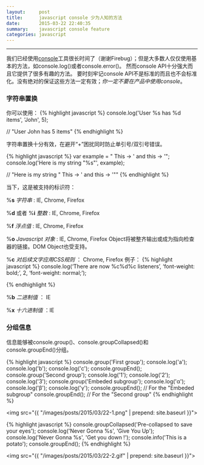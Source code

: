 ```yaml
---
layout:     post
title:      javascript console 少为人知的方法
date:       2015-03-22 22:40:35
summary:    javascript console feature
categories: javascript
---
```


---

我们已经使用<a href="https://developer.mozilla.org/en-US/docs/Tools/Web_Console" target="_blank">console</a>工具很长时间了（谢谢Firebug）；但是大多数人仅仅使用基本的方法，如console.log()或者console.error()。
然而console API十分强大而且它提供了很多有趣的方法。
要时刻牢记console API不是标准的而且也不会标准化。没有绝对的保证这些方法一定有效；*你一定不要在产品中使用console*。

### 字符串置换
你可以使用：
{% highlight javascript %}
console.log('User %s has %d items', 'John', 5);

// "User John has 5 items"
{% endhighlight %}

字符串置换十分有效，在避开“+”困扰同时防止单引号/双引号错误。

{% highlight javascript %}
var example = " This -> ' and this -> '";
 console.log('Here is my string "%s"', example);

// "Here is my string " This -> ' and this -> '""
{% endhighlight %}

当下，这是被支持的标识符：

%**s** *字符串* : IE, Chrome, Firefox

%**d** 或者 %**i** *整数* : IE, Chrome, Firefox

%**f** *浮点值* : IE, Chrome, Firefox

%**o** *Javascript 对象* : IE, Chrome, Firefox
Object将被整齐输出或成为指向检查器的链接。DOM Object也受支持。

%**c** *对后续文字应用CSS规则* ： Chrome, Firefox
例子：
{% highlight javascript %}
console.log(‘There are now %c%d%c listeners’, ‘font-weight: bold;’, 2, ‘font-weight: normal;’);

{% endhighlight %}

%**b** *二进制值* ： IE

%**x** *十六进制值* ：IE

### 分组信息

信息能够被console.group()、console.groupCollapsed()和console.groupEnd()分组。

{% highlight javascript %}
console.group('First group');
console.log('a');
console.log('b');
console.log('c');
console.groupEnd();
console.group('Second group');
console.log('1');
console.log('2');
console.log('3');
console.group('Embeded subgroup');
console.log('α');
console.log('β');
console.log('γ');
console.groupEnd(); // For the "Embeded subgroup"
console.groupEnd(); // For the "Second group"
{% endhighlight %}

<img src="{{ "/images/posts/2015/03/22-1.png" | prepend: site.baseurl }}">

{% highlight javascript %}
console.groupCollapsed('Pre-collapsed to save your eyes');
console.log('Never Gonna %s', 'Give You Up');
console.log('Never Gonna %s', 'Get you down !');
console.info('This is a potato');
console.groupEnd();
{% endhighlight %}

<img src="{{ "/images/posts/2015/03/22-2.gif" | prepend: site.baseurl }}">